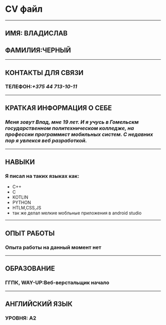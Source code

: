 # CV файл #
---
## ИМЯ: ВЛАДИСЛАВ ##
## ФАМИЛИЯ:ЧЕРНЫЙ ##
---
## КОНТАКТЫ ДЛЯ СВЯЗИ ##
### ТЕЛЕФОН:*+375 44 713-10-11* ###
---
## КРАТКАЯ ИНФОРМАЦИЯ О СЕБЕ ##
### *Меня зовут Влад, мне 19 лет. И я учусь в Гомельскм государственном политехническом колледже, на профессии программист мобильных систем. С недавних пор я увлекся веб разработкой.* ###
---
## НАВЫКИ ##
### Я писал на таких языках как: ###
 * C++
 * C
 * KOTLIN
 * PYTHON
 * HTLM,CSS,JS 
 * так же делал мелкие мобльные приложения в android studio
---
## ОПЫТ РАБОТЫ ##
### Опыта работы на данный момент нет ###
---
## ОБРАЗОВАНИЕ ##
### ГГПК, WAY-UP:Веб-верстальщик начало ###
---
## АНГЛИЙСКИЙ ЯЗЫК ##
### УРОВНЯ: А2 ###